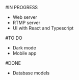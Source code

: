 #IN PROGRESS
  - Web server
  - RTMP server
  - UI with React and Typescript

#TO DO
  - Dark mode
  - Mobile app

#DONE
  - Database models
